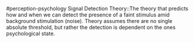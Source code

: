 #perception-psychology 
Signal Detection Theory::The theory that predicts how and when we can detect the presence of a faint stimulus amid background stimulation (noise). Theory assumes there are no single absolute threshold, but rather the detection is dependent on the ones psychological state. 